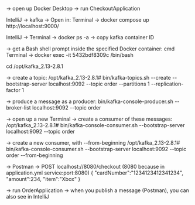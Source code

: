→ open up Docker Desktop
→ run CheckoutApplication

IntelliJ → kafka → Open in: Terminal → docker compose up
http://localhost:9000/

IntelliJ → Terminal → docker ps -a → copy kafka container ID

→ get a Bash shell prompt inside the specified Docker container:
cmd Terminal → docker exec -it 5432bdf8309c /bin/bash

cd /opt/kafka_2.13-2.8.1

→ create a topic:
/opt/kafka_2.13-2.8.1# bin/kafka-topics.sh --create --bootstrap-server localhost:9092 --topic order --partitions 1 --replication-factor 1

→ produce a message as a producer:
bin/kafka-console-producer.sh --broker-list localhost:9092 --topic order

→ open up a new Terminal
→ create a consumer of these messages:
/opt/kafka_2.13-2.8.1# bin/kafka-console-consumer.sh --bootstrap-server localhost:9092 --topic order

→ create a new consumer, with --from-beginning
/opt/kafka_2.13-2.8.1# bin/kafka-console-consumer.sh --bootstrap-server localhost:9092 --topic order --from-beginning

→ Postman → POST localhost://8080/checkout
(8080 because in application.yml service:port:8080)
{
"cardNumber":"1234123412341234",
"amount":234,
"item":"Xbox"
}

→ run OrderApplication
→ when you publish a message (Postman), you can also see in IntelliJ
